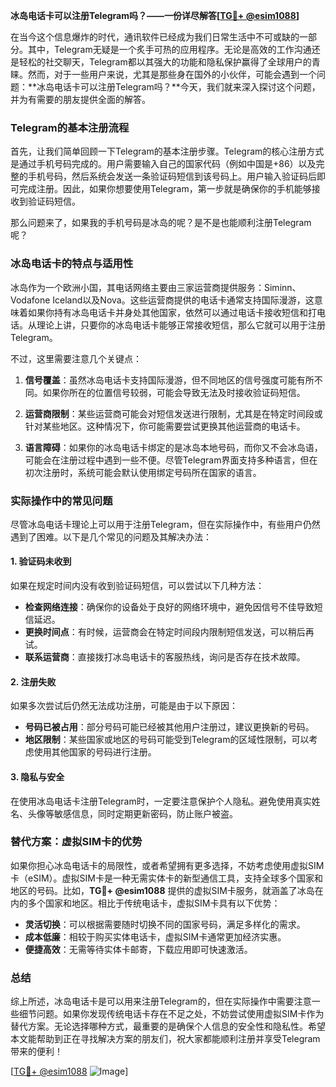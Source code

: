 **冰岛电话卡可以注册Telegram吗？——一份详尽解答[[TG💪+ @esim1088](https://t.me/s/esim1088)]**

在当今这个信息爆炸的时代，通讯软件已经成为我们日常生活中不可或缺的一部分。其中，Telegram无疑是一个炙手可热的应用程序。无论是高效的工作沟通还是轻松的社交聊天，Telegram都以其强大的功能和隐私保护赢得了全球用户的青睐。然而，对于一些用户来说，尤其是那些身在国外的小伙伴，可能会遇到一个问题：**冰岛电话卡可以注册Telegram吗？**今天，我们就来深入探讨这个问题，并为有需要的朋友提供全面的解答。

### Telegram的基本注册流程

首先，让我们简单回顾一下Telegram的基本注册步骤。Telegram的核心注册方式是通过手机号码完成的。用户需要输入自己的国家代码（例如中国是+86）以及完整的手机号码，然后系统会发送一条验证码短信到该号码上。用户输入验证码后即可完成注册。因此，如果你想要使用Telegram，第一步就是确保你的手机能够接收到验证码短信。

那么问题来了，如果我的手机号码是冰岛的呢？是不是也能顺利注册Telegram呢？

### 冰岛电话卡的特点与适用性

冰岛作为一个欧洲小国，其电话网络主要由三家运营商提供服务：Siminn、Vodafone Iceland以及Nova。这些运营商提供的电话卡通常支持国际漫游，这意味着如果你持有冰岛电话卡并身处其他国家，依然可以通过电话卡接收短信和打电话。从理论上讲，只要你的冰岛电话卡能够正常接收短信，那么它就可以用于注册Telegram。

不过，这里需要注意几个关键点：

1. **信号覆盖**：虽然冰岛电话卡支持国际漫游，但不同地区的信号强度可能有所不同。如果你所在的位置信号较弱，可能会导致无法及时接收验证码短信。
   
2. **运营商限制**：某些运营商可能会对短信发送进行限制，尤其是在特定时间段或针对某些地区。这种情况下，你可能需要尝试更换其他运营商的电话卡。

3. **语言障碍**：如果你的冰岛电话卡绑定的是冰岛本地号码，而你又不会冰岛语，可能会在注册过程中遇到一些不便。尽管Telegram界面支持多种语言，但在初次注册时，系统可能会默认使用绑定号码所在国家的语言。

### 实际操作中的常见问题

尽管冰岛电话卡理论上可以用于注册Telegram，但在实际操作中，有些用户仍然遇到了困难。以下是几个常见的问题及其解决办法：

#### 1. 验证码未收到

如果在规定时间内没有收到验证码短信，可以尝试以下几种方法：

- **检查网络连接**：确保你的设备处于良好的网络环境中，避免因信号不佳导致短信延迟。
- **更换时间点**：有时候，运营商会在特定时间段内限制短信发送，可以稍后再试。
- **联系运营商**：直接拨打冰岛电话卡的客服热线，询问是否存在技术故障。

#### 2. 注册失败

如果多次尝试后仍然无法成功注册，可能是由于以下原因：

- **号码已被占用**：部分号码可能已经被其他用户注册过，建议更换新的号码。
- **地区限制**：某些国家或地区的号码可能受到Telegram的区域性限制，可以考虑使用其他国家的号码进行注册。

#### 3. 隐私与安全

在使用冰岛电话卡注册Telegram时，一定要注意保护个人隐私。避免使用真实姓名、头像等敏感信息，同时定期更新密码，防止账户被盗。

### 替代方案：虚拟SIM卡的优势

如果你担心冰岛电话卡的局限性，或者希望拥有更多选择，不妨考虑使用虚拟SIM卡（eSIM）。虚拟SIM卡是一种无需实体卡的新型通信工具，支持全球多个国家和地区的号码。比如，**TG💪+ @esim1088** 提供的虚拟SIM卡服务，就涵盖了冰岛在内的多个国家和地区。相比于传统电话卡，虚拟SIM卡具有以下优势：

- **灵活切换**：可以根据需要随时切换不同的国家号码，满足多样化的需求。
- **成本低廉**：相较于购买实体电话卡，虚拟SIM卡通常更加经济实惠。
- **便捷高效**：无需等待实体卡邮寄，下载应用即可快速激活。

### 总结

综上所述，冰岛电话卡是可以用来注册Telegram的，但在实际操作中需要注意一些细节问题。如果你发现传统电话卡存在不足之处，不妨尝试使用虚拟SIM卡作为替代方案。无论选择哪种方式，最重要的是确保个人信息的安全性和隐私性。希望本文能帮助到正在寻找解决方案的朋友们，祝大家都能顺利注册并享受Telegram带来的便利！

[[TG💪+ @esim1088](https://t.me/s/esim1088) ![Image](https://i.postimg.cc/4NQfJmqS/Snipaste-2025-05-13-00-14-12.png)]